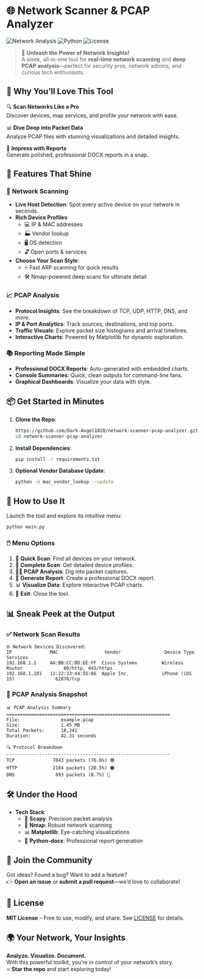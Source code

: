 # 🌐 **Network Scanner & PCAP Analyzer**

![Network Analysis](https://img.shields.io/badge/Network-Analysis-blue?style=for-the-badge) ![Python](https://img.shields.io/badge/Python-3.8%2B-green?style=for-the-badge) ![License](https://img.shields.io/badge/License-MIT-orange?style=for-the-badge)

> 🚀 **Unleash the Power of Network Insights!**  
> A sleek, all-in-one tool for **real-time network scanning** and **deep PCAP analysis**—perfect for security pros, network admins, and curious tech enthusiasts.

## 🎉 **Why You’ll Love This Tool**

🔍 **Scan Networks Like a Pro**  
Discover devices, map services, and profile your network with ease.  

📊 **Dive Deep into Packet Data**  
Analyze PCAP files with stunning visualizations and detailed insights.  

📝 **Impress with Reports**  
Generate polished, professional DOCX reports in a snap.  

## 🌟 **Features That Shine**

### 🔎 **Network Scanning**
- **Live Host Detection**: Spot every active device on your network in seconds.  
- **Rich Device Profiles**:  
  - 💻 IP & MAC addresses  
  - 🏭 Vendor lookup  
  - 🖥️ OS detection  
  - 🔓 Open ports & services  
- **Choose Your Scan Style**:  
  - ⚡ Fast ARP scanning for quick results  
  - 🛠️ Nmap-powered deep scans for ultimate detail  

### 📈 **PCAP Analysis**
- **Protocol Insights**: See the breakdown of TCP, UDP, HTTP, DNS, and more.  
- **IP & Port Analytics**: Track sources, destinations, and top ports.  
- **Traffic Visuals**: Explore packet size histograms and arrival timelines.  
- **Interactive Charts**: Powered by Matplotlib for dynamic exploration.  

### 📚 **Reporting Made Simple**
- **Professional DOCX Reports**: Auto-generated with embedded charts.  
- **Console Summaries**: Quick, clean outputs for command-line fans.  
- **Graphical Dashboards**: Visualize your data with style.  

## 📦 **Get Started in Minutes**

1. **Clone the Repo**:
   ```bash
   https://github.com/Dark-Angel1020/network-scanner-pcap-analyzer.git
   cd network-scanner-pcap-analyzer
   ```

2. **Install Dependencies**:
   ```bash
   pip install -r requirements.txt
   ```

3. **Optional Vendor Database Update**:
   ```bash
   python -m mac_vendor_lookup --update
   ```

## 🚀 **How to Use It**

Launch the tool and explore its intuitive menu:

```bash
python main.py
```

### 🖱️ **Menu Options**
1. 🔎 **Quick Scan**: Find all devices on your network.  
2. 🧠 **Complete Scan**: Get detailed device profiles.  
3. 🕵️‍♂️ **PCAP Analysis**: Dig into packet captures.  
4. 📝 **Generate Report**: Create a professional DOCX report.  
5. 📊 **Visualize Data**: Explore interactive PCAP charts.  
6. 🚪 **Exit**: Close the tool.  

## 📊 **Sneak Peek at the Output**

### ✅ **Network Scan Results**
```
🌐 Network Devices Discovered:
IP              MAC                 Vendor                Device Type                   Services
192.168.1.1     AA:BB:CC:DD:EE:FF  Cisco Systems         Wireless Router               80/http, 443/https
192.168.1.101   11:22:33:44:55:66  Apple Inc.            iPhone (iOS 15)               62078/tcp
```

### 🧪 **PCAP Analysis Snapshot**
```
📊 PCAP Analysis Summary
============================================================
File:               example.pcap
Size:               1.45 MB
Total Packets:      10,241
Duration:           42.31 seconds

🔍 Protocol Breakdown
------------------------------------------------------------
TCP              7843 packets (76.6%) 🟢
HTTP             2104 packets (20.5%) 🟠
DNS               893 packets (8.7%) 🔵
```

## 🛠️ **Under the Hood**

- **Tech Stack**:  
  - 🐍 **Scapy**: Precision packet analysis  
  - 🔎 **Nmap**: Robust network scanning  
  - 📊 **Matplotlib**: Eye-catching visualizations  
  - 📄 **Python-docx**: Professional report generation  

## 🤝 **Join the Community**

Got ideas? Found a bug? Want to add a feature?  
👉 **Open an issue** or **submit a pull request**—we’d love to collaborate!  

## 📜 **License**

**MIT License** – Free to use, modify, and share. See [LICENSE](LICENSE) for details.

## 🌍 **Your Network, Your Insights**

**Analyze. Visualize. Document.**  
With this powerful toolkit, you’re in control of your network’s story.  
⭐ **Star the repo** and start exploring today!
